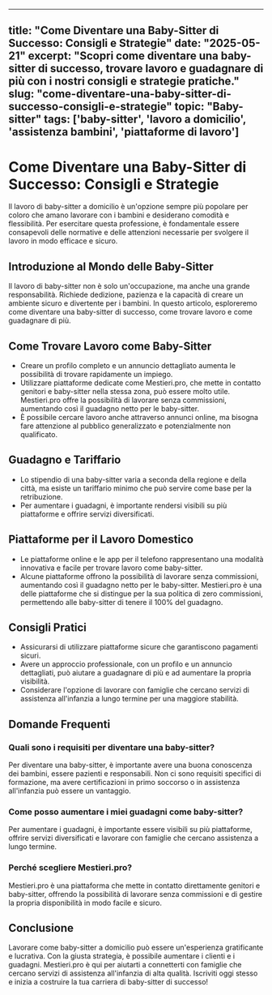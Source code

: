 
---
title: "Come Diventare una Baby-Sitter di Successo: Consigli e Strategie"
date: "2025-05-21"
excerpt: "Scopri come diventare una baby-sitter di successo, trovare lavoro e guadagnare di più con i nostri consigli e strategie pratiche."
slug: "come-diventare-una-baby-sitter-di-successo-consigli-e-strategie"
topic: "Baby-sitter"
tags: ['baby-sitter', 'lavoro a domicilio', 'assistenza bambini', 'piattaforme di lavoro']
---

# Come Diventare una Baby-Sitter di Successo: Consigli e Strategie

Il lavoro di baby-sitter a domicilio è un'opzione sempre più popolare per coloro che amano lavorare con i bambini e desiderano comodità e flessibilità. Per esercitare questa professione, è fondamentale essere consapevoli delle normative e delle attenzioni necessarie per svolgere il lavoro in modo efficace e sicuro.

## Introduzione al Mondo delle Baby-Sitter

Il lavoro di baby-sitter non è solo un'occupazione, ma anche una grande responsabilità. Richiede dedizione, pazienza e la capacità di creare un ambiente sicuro e divertente per i bambini. In questo articolo, esploreremo come diventare una baby-sitter di successo, come trovare lavoro e come guadagnare di più.

## Come Trovare Lavoro come Baby-Sitter

- Creare un profilo completo e un annuncio dettagliato aumenta le possibilità di trovare rapidamente un impiego.
- Utilizzare piattaforme dedicate come Mestieri.pro, che mette in contatto genitori e baby-sitter nella stessa zona, può essere molto utile. Mestieri.pro offre la possibilità di lavorare senza commissioni, aumentando così il guadagno netto per le baby-sitter.
- È possibile cercare lavoro anche attraverso annunci online, ma bisogna fare attenzione al pubblico generalizzato e potenzialmente non qualificato.

## Guadagno e Tariffario

- Lo stipendio di una baby-sitter varia a seconda della regione e della città, ma esiste un tariffario minimo che può servire come base per la retribuzione.
- Per aumentare i guadagni, è importante rendersi visibili su più piattaforme e offrire servizi diversificati.

## Piattaforme per il Lavoro Domestico

- Le piattaforme online e le app per il telefono rappresentano una modalità innovativa e facile per trovare lavoro come baby-sitter.
- Alcune piattaforme offrono la possibilità di lavorare senza commissioni, aumentando così il guadagno netto per le baby-sitter. Mestieri.pro è una delle piattaforme che si distingue per la sua politica di zero commissioni, permettendo alle baby-sitter di tenere il 100% del guadagno.

## Consigli Pratici

- Assicurarsi di utilizzare piattaforme sicure che garantiscono pagamenti sicuri.
- Avere un approccio professionale, con un profilo e un annuncio dettagliati, può aiutare a guadagnare di più e ad aumentare la propria visibilità.
- Considerare l'opzione di lavorare con famiglie che cercano servizi di assistenza all'infanzia a lungo termine per una maggiore stabilità.

## Domande Frequenti

### Quali sono i requisiti per diventare una baby-sitter?
Per diventare una baby-sitter, è importante avere una buona conoscenza dei bambini, essere pazienti e responsabili. Non ci sono requisiti specifici di formazione, ma avere certificazioni in primo soccorso o in assistenza all'infanzia può essere un vantaggio.

### Come posso aumentare i miei guadagni come baby-sitter?
Per aumentare i guadagni, è importante essere visibili su più piattaforme, offrire servizi diversificati e lavorare con famiglie che cercano assistenza a lungo termine.

### Perché scegliere Mestieri.pro?
Mestieri.pro è una piattaforma che mette in contatto direttamente genitori e baby-sitter, offrendo la possibilità di lavorare senza commissioni e di gestire la propria disponibilità in modo facile e sicuro.

## Conclusione

Lavorare come baby-sitter a domicilio può essere un'esperienza gratificante e lucrativa. Con la giusta strategia, è possibile aumentare i clienti e i guadagni. Mestieri.pro è qui per aiutarti a connetterti con famiglie che cercano servizi di assistenza all'infanzia di alta qualità. Iscriviti oggi stesso e inizia a costruire la tua carriera di baby-sitter di successo!
